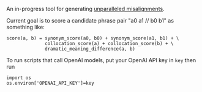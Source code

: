An in-progress tool for generating [unparalleled misalignments](https://rickiheicklen.com/unparalleled-misalignments.html).

Current goal is to score a candidate phrase pair "a0 a1 // b0 b1" as something like:

    score(a, b) = synonym_score(a0, b0) + synonym_score(a1, b1) + \
                  collocation_score(a) + collocation_score(b) + \
                  dramatic_meaning_difference(a, b)

To run scripts that call OpenAI models, put your OpenAI API key in `key` then run

    import os
    os.environ['OPENAI_API_KEY']=key